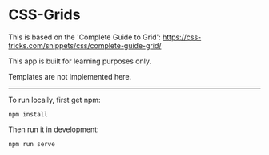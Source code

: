 # CSS-Grids

This is based on the 'Complete Guide to Grid': https://css-tricks.com/snippets/css/complete-guide-grid/

This app is built for learning purposes only.

Templates are not implemented here.

----

To run locally, first get npm:
```
npm install
```

Then run it in development:
```
npm run serve
```
